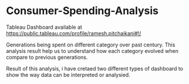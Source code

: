 # Consumer-Spending-Analysis
Tableau Dashboard available at https://public.tableau.com/profile/ramesh.pitchaikani#!/

Generations being spent on different category over past century. This analysis result help us to understand how each category evolved when compare to previous generations. 

Result of this analysis, i have cretaed two different types of dashboard to show the way data can be interpreted or analysied. 
